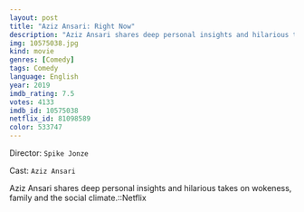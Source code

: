 ```yaml
---
layout: post
title: "Aziz Ansari: Right Now"
description: "Aziz Ansari shares deep personal insights and hilarious takes on wokeness, family and the social climate.::Netflix.."
img: 10575038.jpg
kind: movie
genres: [Comedy]
tags: Comedy 
language: English
year: 2019
imdb_rating: 7.5
votes: 4133
imdb_id: 10575038
netflix_id: 81098589
color: 533747
---
```

Director: `Spike Jonze`  

Cast: `Aziz Ansari` 

Aziz Ansari shares deep personal insights and hilarious takes on wokeness, family and the social climate.::Netflix